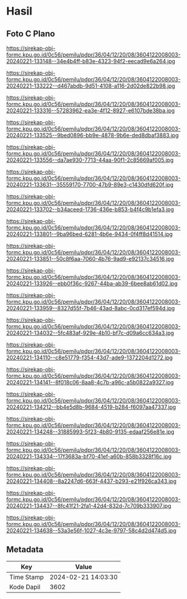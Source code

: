 # Hasil

## Foto C Plano

https://sirekap-obj-formc.kpu.go.id/0c56/pemilu/pdpr/36/04/12/20/08/3604122008003-20240221-133148--34e4b4ff-b83e-4323-94f2-eecad9e6a264.jpg

https://sirekap-obj-formc.kpu.go.id/0c56/pemilu/pdpr/36/04/12/20/08/3604122008003-20240221-133222--d467abdb-9d51-4108-a116-2d02de822b98.jpg

https://sirekap-obj-formc.kpu.go.id/0c56/pemilu/pdpr/36/04/12/20/08/3604122008003-20240221-133316--57283962-ea3e-4f12-8927-e6107bde38ba.jpg

https://sirekap-obj-formc.kpu.go.id/0c56/pemilu/pdpr/36/04/12/20/08/3604122008003-20240221-133525--9bed0896-bb9e-4878-9b6e-ded8dbaf3883.jpg

https://sirekap-obj-formc.kpu.go.id/0c56/pemilu/pdpr/36/04/12/20/08/3604122008003-20240221-133556--da7ae930-7713-44aa-90f1-2c85669af005.jpg

https://sirekap-obj-formc.kpu.go.id/0c56/pemilu/pdpr/36/04/12/20/08/3604122008003-20240221-133631--35559170-7700-47b9-89e3-c1430dfd620f.jpg

https://sirekap-obj-formc.kpu.go.id/0c56/pemilu/pdpr/36/04/12/20/08/3604122008003-20240221-133702--b34aceed-1736-436e-b853-b4f4c9b1efa3.jpg

https://sirekap-obj-formc.kpu.go.id/0c56/pemilu/pdpr/36/04/12/20/08/3604122008003-20240221-133801--9ba96bed-6281-4b6e-9434-0f4ff8d41514.jpg

https://sirekap-obj-formc.kpu.go.id/0c56/pemilu/pdpr/36/04/12/20/08/3604122008003-20240221-133851--50c8f6aa-7060-4b76-9ad9-e92137c34516.jpg

https://sirekap-obj-formc.kpu.go.id/0c56/pemilu/pdpr/36/04/12/20/08/3604122008003-20240221-133926--ebb0f36c-9267-44ba-ab39-6bee8ab61d02.jpg

https://sirekap-obj-formc.kpu.go.id/0c56/pemilu/pdpr/36/04/12/20/08/3604122008003-20240221-133959--8327d55f-7b46-43ad-8abc-0cd317ef594d.jpg

https://sirekap-obj-formc.kpu.go.id/0c56/pemilu/pdpr/36/04/12/20/08/3604122008003-20240221-134032--5fc483af-929e-4b10-bf7c-d09a6cc634a3.jpg

https://sirekap-obj-formc.kpu.go.id/0c56/pemilu/pdpr/36/04/12/20/08/3604122008003-20240221-134110--c8e51779-f354-43d7-ade9-1372204d1272.jpg

https://sirekap-obj-formc.kpu.go.id/0c56/pemilu/pdpr/36/04/12/20/08/3604122008003-20240221-134141--8f018c06-8aa8-4c7b-a96c-a5b0822a9327.jpg

https://sirekap-obj-formc.kpu.go.id/0c56/pemilu/pdpr/36/04/12/20/08/3604122008003-20240221-134212--bb4e5d8b-9684-4519-b284-f6097aa47337.jpg

https://sirekap-obj-formc.kpu.go.id/0c56/pemilu/pdpr/36/04/12/20/08/3604122008003-20240221-134248--31885993-5f23-4b80-9135-edaaf256e81e.jpg

https://sirekap-obj-formc.kpu.go.id/0c56/pemilu/pdpr/36/04/12/20/08/3604122008003-20240221-134334--17f3683a-bf70-41ef-a60b-858b3328f16c.jpg

https://sirekap-obj-formc.kpu.go.id/0c56/pemilu/pdpr/36/04/12/20/08/3604122008003-20240221-134408--8a2247d6-663f-4437-b293-e21f926ca343.jpg

https://sirekap-obj-formc.kpu.go.id/0c56/pemilu/pdpr/36/04/12/20/08/3604122008003-20240221-134437--8fc41f21-2fa1-42d4-832d-7c709b333907.jpg

https://sirekap-obj-formc.kpu.go.id/0c56/pemilu/pdpr/36/04/12/20/08/3604122008003-20240221-134638--53a3e56f-1027-4c3e-9797-58c4d2d474d5.jpg


## Metadata

| Key        | Value               |
| ---------- | ------------------- |
| Time Stamp | 2024-02-21 14:03:30 |
| Kode Dapil | 3602                |



